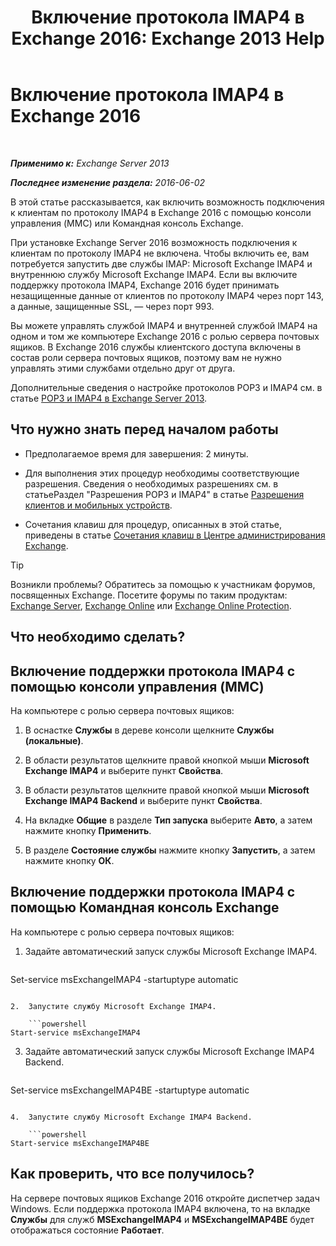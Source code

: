 ﻿---
title: 'Включение протокола IMAP4 в Exchange 2016: Exchange 2013 Help'
TOCTitle: Включение протокола IMAP4 в Exchange 2016
ms:assetid: c1ae10dd-14da-4400-b38d-2aeafde8abe6
ms:mtpsurl: https://technet.microsoft.com/ru-ru/library/Bb124489(v=EXCHG.150)
ms:contentKeyID: 50489094
ms.date: 04/30/2018
mtps_version: v=EXCHG.150
ms.translationtype: HT
---

# Включение протокола IMAP4 в Exchange 2016

 

_**Применимо к:** Exchange Server 2013_

_**Последнее изменение раздела:** 2016-06-02_

В этой статье рассказывается, как включить возможность подключения к клиентам по протоколу IMAP4 в Exchange 2016 с помощью консоли управления (MMC) или Командная консоль Exchange.

При установке Exchange Server 2016 возможность подключения к клиентам по протоколу IMAP4 не включена. Чтобы включить ее, вам потребуется запустить две службы IMAP: Microsoft Exchange IMAP4 и внутреннюю службу Microsoft Exchange IMAP4. Если вы включите поддержку протокола IMAP4, Exchange 2016 будет принимать незащищенные данные от клиентов по протоколу IMAP4 через порт 143, а данные, защищенные SSL, — через порт 993.

Вы можете управлять службой IMAP4 и внутренней службой IMAP4 на одном и том же компьютере Exchange 2016 с ролью сервера почтовых ящиков. В Exchange 2016 службы клиентского доступа включены в состав роли сервера почтовых ящиков, поэтому вам не нужно управлять этими службами отдельно друг от друга.

Дополнительные сведения о настройке протоколов POP3 и IMAP4 см. в статье [POP3 и IMAP4 в Exchange Server 2013](pop3-and-imap4-in-exchange-server-2013-exchange-2013-help.md).

## Что нужно знать перед началом работы

  - Предполагаемое время для завершения: 2 минуты.

  - Для выполнения этих процедур необходимы соответствующие разрешения. Сведения о необходимых разрешениях см. в статьеРаздел "Разрешения POP3 и IMAP4" в статье [Разрешения клиентов и мобильных устройств](clients-and-mobile-devices-permissions-exchange-2013-help.md).

  - Сочетания клавиш для процедур, описанных в этой статье, приведены в статье [Сочетания клавиш в Центре администрирования Exchange](keyboard-shortcuts-in-the-exchange-admin-center-exchange-online-protection-help.md).

> [!TIP]  
> Возникли проблемы? Обратитесь за помощью к участникам форумов, посвященных Exchange. Посетите форумы по таким продуктам: <a href="https://go.microsoft.com/fwlink/p/?linkid=60612">Exchange Server</a>, <a href="https://go.microsoft.com/fwlink/p/?linkid=267542">Exchange Online</a> или <a href="https://go.microsoft.com/fwlink/p/?linkid=285351">Exchange Online Protection</a>.


## Что необходимо сделать?

## Включение поддержки протокола IMAP4 с помощью консоли управления (MMC)

На компьютере с ролью сервера почтовых ящиков:

1.  В оснастке **Службы** в дереве консоли щелкните **Службы (локальные)**.

2.  В области результатов щелкните правой кнопкой мыши **Microsoft Exchange IMAP4** и выберите пункт **Свойства**.

3.  В области результатов щелкните правой кнопкой мыши **Microsoft Exchange IMAP4 Backend** и выберите пункт **Свойства**.

4.  На вкладке **Общие** в разделе **Тип запуска** выберите **Авто**, а затем нажмите кнопку **Применить**.

5.  В разделе **Состояние службы** нажмите кнопку **Запустить**, а затем нажмите кнопку **ОК**.

## Включение поддержки протокола IMAP4 с помощью Командная консоль Exchange

На компьютере с ролью сервера почтовых ящиков:

1.  Задайте автоматический запуск службы Microsoft Exchange IMAP4.
    
    ```powershell
Set-service msExchangeIMAP4 -startuptype automatic
```

2.  Запустите службу Microsoft Exchange IMAP4.
    
    ```powershell
Start-service msExchangeIMAP4
```

3.  Задайте автоматический запуск службы Microsoft Exchange IMAP4 Backend.
    
    ```powershell
Set-service msExchangeIMAP4BE -startuptype automatic
```

4.  Запустите службу Microsoft Exchange IMAP4 Backend.
    
    ```powershell
Start-service msExchangeIMAP4BE
```

## Как проверить, что все получилось?

На сервере почтовых ящиков Exchange 2016 откройте диспетчер задач Windows. Если поддержка протокола IMAP4 включена, то на вкладке **Службы** для служб **MSExchangeIMAP4** и **MSExchangeIMAP4BE** будет отображаться состояние **Работает**.

